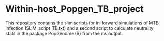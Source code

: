 # Within-host_Popgen_TB_project
This repository contains the slim scripts for in-forward simulations of MTB infection (SLiM_script_TB.txt) and a second script to calculate neutrality stats in the package PopGenome (R) from the ms output.
